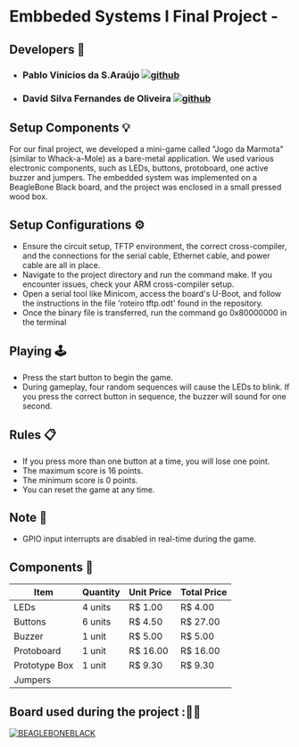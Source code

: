 # Embbeded Systems I Final Project - 

## Developers 👥

  - ### Pablo Vinícios da S.Araújo [![github](https://img.shields.io/badge/GitHub-000000?style=for-the-badge&logo=github&logoColor=white)](https://github.com/PabloVini28)
  - ### David Silva Fernandes de Oliveira [![github](https://img.shields.io/badge/GitHub-000000?style=for-the-badge&logo=github&logoColor=white)](https://github.com/sfoDavid)

## Setup Components 💡
For our final project, we developed a mini-game called "Jogo da Marmota" (similar to Whack-a-Mole) as a bare-metal application. We used various electronic components, such as LEDs, buttons, protoboard, one active buzzer and jumpers. The embedded system was implemented on a BeagleBone Black board, and the project was enclosed in a small pressed wood box.

## Setup Configurations ⚙️

- Ensure the circuit setup, TFTP environment, the correct cross-compiler, and the connections for the serial cable, Ethernet cable, and power cable are all in place.
- Navigate to the project directory and run the command make. If you encounter issues, check your ARM cross-compiler setup.
 - Open a serial tool like Minicom, access the board's U-Boot, and follow the instructions in the file 'roteiro tftp.odt' found in the repository.
  - Once the binary file is transferred, run the command go 0x80000000 in the terminal

## Playing 🕹️

  - Press the start button to begin the game.
- During gameplay, four random sequences will cause the LEDs to blink. If you press the correct button in sequence, the buzzer will sound for one second.

## Rules 📋

   - If you press more than one button at a time, you will lose one point.
   - The maximum score is 16 points.
   - The minimum score is 0 points.
   - You can reset the game at any time.

## Note 📌

  - GPIO input interrupts are disabled in real-time during the game.
    
## Components 🔋
| Item               | Quantity  | Unit Price | Total Price |
|--------------------|-----------|------------|-------------|
| LEDs               | 4 units   | R$ 1.00    | R$ 4.00     |
| Buttons            | 6 units   | R$ 4.50    | R$ 27.00    |
| Buzzer             | 1 unit    | R$ 5.00    | R$ 5.00     |
| Protoboard         | 1 unit    | R$ 16.00   | R$ 16.00    |
| Prototype Box      | 1 unit    | R$ 9.30    | R$ 9.30     |
| Jumpers            |           |            |             |

## Board used during the project :🧑‍💻

[![BEAGLEBONEBLACK](https://img.shields.io/badge/BEAGLEBONEBLACK-black?style=for-the-badge&logoColor=orange)](https://www.beagleboard.org/boards/beaglebone-black)
